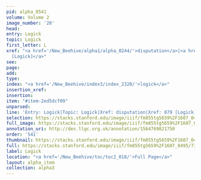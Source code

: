 ```yaml
---
pid: alpha_0541
volume: Volume 2
image_number: '28'
head: 
entry: Logick
topic: Logick
first_letter: L
xref: "<a href='/New_Beehive/alpha1/alpha_0244/'>disputation</a>|<a href='/New_Beehive/toc/toc2_163/'>879
  [Logick]</a>"
see: 
page: 
add: 
type: 
index: "<a href='/New_Beehive/index3/index_2320/'>logick</a>"
insertion_xref: 
insertion: 
item: "#item-2ed5dcf09"
unparsed: 
line: 'Entry: Logick|Topic: Logick|Xref: disputation|Xref: 879 [Logick]|Index: logick|#item-2ed5dcf09'
selection: https://stacks.stanford.edu/image/iiif/fm855tg5659%2F1607_0495/732,4313,2993,534/full/0/default.jpg
full_image: https://stacks.stanford.edu/image/iiif/fm855tg5659%2F1607_0495/full/full/0/default.jpg
annotation_uri: http://dev.llgc.org.uk/annotation/1564769821750
order: '541'
thumbnail: https://stacks.stanford.edu/image/iiif/fm855tg5659%2F1607_0495/732,4313,600,180/250,/0/default.jpg
full: https://stacks.stanford.edu/image/iiif/fm855tg5659%2F1607_0495/732,4313,2993,534/full/0/default.jpg
label: Logick
location: "<a href='/New_Beehive/toc/toc2_018/'>Full Page</a>"
layout: alpha_item
collection: alpha3
---
```

